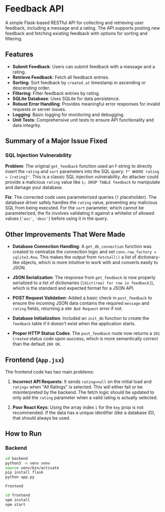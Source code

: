 # Feedback API

A simple Flask-based RESTful API for collecting and retrieving user feedback, including a message and a rating. The API supports posting new feedback and fetching existing feedback with options for sorting and filtering.

## Features

-   **Submit Feedback**: Users can submit feedback with a message and a rating.
-   **Retrieve Feedback**: Fetch all feedback entries.
-   **Sorting**: Sort feedback by `created_at` timestamp in ascending or descending order.
-   **Filtering**: Filter feedback entries by rating.
-   **SQLite Database**: Uses SQLite for data persistence.
-   **Robust Error Handling**: Provides meaningful error responses for invalid requests or server issues.
-   **Logging**: Basic logging for monitoring and debugging.
-   **Unit Tests**: Comprehensive unit tests to ensure API functionality and data integrity.

## Summary of a Major Issue Fixed

### SQL Injection Vulnerability

**Problem**: The original `get_feedback` function used an f-string to directly insert the `rating` and `sort` parameters into the SQL query: `f" WHERE rating = {rating}"`. This is a classic SQL injection vulnerability. An attacker could provide a malicious `rating` value like `1; DROP TABLE feedback` to manipulate and damage your database.

**Fix**: The corrected code uses parameterized queries (`?` placeholder). The database driver safely handles the `rating` value, preventing any malicious SQL from being executed. For the `sort` parameter, which cannot be parameterized, the fix involves validating it against a whitelist of allowed values (`'asc'`, `'desc'`) before using it in the query.

## Other Improvements That Were Made

-   **Database Connection Handling**: A `get_db_connection` function was created to centralize the connection logic and set `conn.row_factory = sqlite3.Row`. This makes the output from `fetchall()` a list of dictionary-like objects, which is more intuitive to work with and converts easily to JSON.

-   **JSON Serialization**: The response from `get_feedback` is now properly serialized to a list of dictionaries (`[dict(row) for row in feedback]`), which is the standard and expected format for a JSON API.

-   **POST Request Validation**: Added a basic check in `post_feedback` to ensure the incoming JSON data contains the required `message` and `rating` fields, returning a `400 Bad Request` error if not.

-   **Database Initialization**: Included an `init_db` function to create the `feedback` table if it doesn't exist when the application starts.

-   **Proper HTTP Status Codes**: The `post_feedback` route now returns a `201 Created` status code upon success, which is more semantically correct than the default `200 OK`.

## Frontend (`App.jsx`)

The frontend code has two main problems:

1.  **Incorrect API Requests**: It sends `rating=null` on the initial load and `rating=` when "All Ratings" is selected. This will either fail or be misinterpreted by the backend. The fetch logic should be updated to only add the `rating` parameter when a valid rating is actually selected.

2.  **Poor React Keys**: Using the array index `i` for the `key` prop is not recommended. If the data has a unique identifier (like a database ID), that should always be used.

## How to Run

### Backend

```sh
cd backend
python3 -m venv venv
source venv/bin/activate
pip install flask
python app.py

Frontend 

cd frontend
npm install
npm start